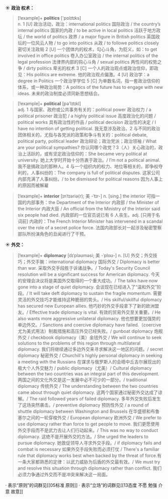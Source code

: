 ☀ <span class="category">**政治 权术：**</span>
>[!example]+ <span class="vocabulary">**politics**</span> ['pɒlɪtɪks]  
> <span class="definition">n. 1 [U] 政治活动，政治：</span>international politics 国际政治 / the country’s internal politics 国家的内政 / to be active in local politics 活跃于地方政坛 / the world of politics 政界 / a major figure in British politics 英国政坛的一位风云人物 / to go into politics 从政 / to followe politics closely 密切关注政局 <span class="definition">2 [U] 一个团体内的权术，勾心斗角，为贬义，如：</span>to get involved in office politics 卷入办公室政治 / the internal politics of the legal profession 法律界内部的钩心斗角 / sexual politics 两性间的权势之争 / dirty politics 卑劣的权术 <span class="definition">3 [C] 一个人的政治观点或政治信仰，即政见：</span>His politics are extreme. 他的政治观点偏激。<span class="definition">4 [U] 政治学：</span>a degree in Politics 一个政治学学位 <span class="definition">5 [C] 为单数名词，指一套政治信仰的体系，或一种政治局势：</span>A politics of the future has to engage with new ideas. 未来的政治制度必须同新思想结合。

>[!example]+ <span class="vocabulary">**political**</span> [pə'lɪtɪkl]  
> <span class="definition">adj. 1 与国家、政府或公共事务有关的：</span>political power 政治权力 / a political prisoner 政治犯 / a highly political issue 高度政治化的问题 / political works 具有政治性的作品 / political decision 政治性的决定 / I have no intention of getting political. 我无意涉及政治。<span class="definition">2 与不同的政治团体相关的，尤指与各党派的政策和争斗有关的：</span>political debate, political party, political leader 政治辩论；政治党派；政治领袖 / What are your political sympathies? 你认同哪个政党？<span class="definition">3（人）关心政治的，政治上活跃的，或有坚定政治信仰的：</span>She became very political at university. 她上大学时开始十分热衷于政治。/ I’m not a political animal. 我不是搞政治的那种人。<span class="definition">4 与一个组织内的权力、地位等相关的，即争权夺利的，人事纠纷的：</span>The company is full of political disputes. 这家公司内部充满了人事纠纷。/ to be dismissed for political reasons 因为人事上的原因而被解雇
           
>[!example]+ <span class="vocabulary">**interior**</span> [ɪnˈtɪəriə(r); 美 -ˈtɪr-]
> <span class="definition">n. [sing.] the interior 可指一国的内部事务：</span>the Department of the Interior 内政部 / the Minister of the Interior 内政大臣 / An official from the Ministry of the Interior said six people had died. 内政部的一位官员说已有 6 人丧生。<span class="definition">adj. [只用于名词前] 内政的：</span>The French Interior Minister has intervened in a scandal over the role of a secret police force. 法国内政部长对一起涉及秘密警察部队所扮演角色的丑闻进行了干预。

☀ <span class="category">**外交：**</span>
>[!example]+ <span class="vocabulary">**diplomacy**</span> [dɪˈpləʊməsi; 美 -ˈploʊ-]
> <span class="definition">n. [U] 外交；外交技巧；外交手腕：</span>international diplomacy 国际外交 / Diplomacy is better than war. 采取外交手段胜于诉诸战争。/ Today's Security Council resolution will be a significant success for American diplomacy. 今天的安理会决议将是美国外交取得的一个重大成功。/ The talks have now gone into a stage of quiet diplomacy. 会谈现在已经进入了“温和外交”阶段。/ It will take deft diplomacy to sustain the fragile momentum. 需要灵活的外交技巧才能维持这种脆弱的势头。/ His skilful/skillful diplomacy has secured new European allies. 他巧妙的外交手段拿下了新的欧洲盟友。/ Effective trade diplomacy is vital. 有效的贸易外交至关重要。/ He also wants more aggressive unilateral diplomacy. 他也想要更加强势的单边外交。/ Sanctions and coercive diplomacy have failed.（coercive尤为美式用法）制裁措施和高压外交已经失败。/ gunboat diplomacy 炮舰外交 / checkbook diplomacy（美）金钱外交 / We will continue to seek solutions to the problems of this region through multilateral diplomacy. 我们将继续通过多边外交来寻求解决这一地区的问题。/ secret diplomacy 秘密外交 / Churchill's highly personal diplomacy in seeking a meeting with the Russians 在谋求与俄罗斯人的会晤中丘吉尔展现出的极大个人外交魅力 / public diplomacy（尤美）/ Cultural diplomacy between the two countries was an integral part of this development. 两国之间的文化外交是这一发展中必不可少的一部分。/ traditional diplomacy 传统外交 / The understanding between the two countries came about through quiet diplomacy. 这两个国家通过秘密外交达成了谅解。/ The raid followed years of failed diplomacy. 多年外交失败后发生了这场突然袭击。/ preventive diplomacy 预防性外交 / a round of shuttle diplomacy between Washington and Brussels 在华盛顿和布鲁塞尔之间的一轮穿梭外交 / European diplomacy 欧洲外交 / We prefer to use diplomacy rather than force to get people to move. 我们更愿使用外交手段而不是武力去让人们行动起来。/ This was no way to conduct diplomacy. 这绝不是开展外交的方法。/ She urged the leaders to pursue diplomacy. 她敦促领导人寻求外交手段。/ if diplomacy fails and combat is necessary 如果外交手段失败而必须打仗 / There's a familiar rule that diplomacy works best when backed by the threat of force.有一条大家都熟悉的定律：以武力威胁为后盾的外交最有效。/ We must try and resolve this situation through diplomacy rather than conflict. 我们必须力争通过外交而不是冲突来解决这一局面。

· 表示“原则”的词群见[[05标准 原则]]
· 表示“立场”的词群见[[13态度 不愿 勉强 介意 故意]]
